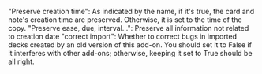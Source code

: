 "Preserve creation time": As indicated by the name, if it's true, the card and note's creation time are preserved. Otherwise, it is set to the time of the copy.
"Preserve ease, due, interval...": Preserve all information not related to creation date
"correct import": Whether to correct bugs in imported decks created by an old version of this add-on. You should set it to False if it interferes with other add-ons; otherwise, keeping it set to True should be all right.
